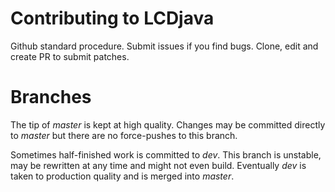 Contributing to LCDjava
=======================

Github standard procedure. Submit issues if you find bugs. Clone, edit and create PR to submit patches.

Branches
========

The tip of *master* is kept at high quality. Changes may be committed directly to *master* but there are no force-pushes to this branch.

Sometimes half-finished work is committed to *dev*. This branch is unstable, may be rewritten at any time and might not even build. Eventually *dev* is taken to production quality and is merged into *master*.
